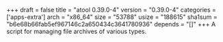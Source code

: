 +++
draft = false
title = "atool 0.39.0-4"
version = "0.39.0-4"
categories = ['apps-extra']
arch = "x86_64"
size = "53788"
usize = "188615"
sha1sum = "b6e68b66fab5ef967146c2a650434c3641780936"
depends = "[]"
+++
A script for managing file archives of various types.